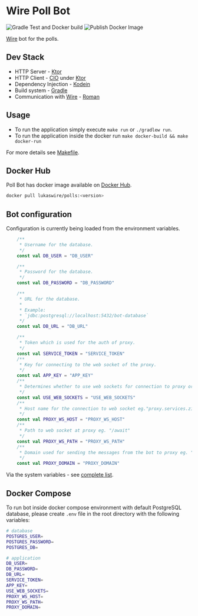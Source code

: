 # Wire Poll Bot
![Gradle Test and Docker build](https://github.com/wireapp/poll-bot/workflows/Gradle%20Test%20and%20Docker%20build/badge.svg)
![Publish Docker Image](https://github.com/wireapp/poll-bot/workflows/Publish%20Docker%20Image/badge.svg)

[Wire](https://wire.com/) bot for the polls.

## Dev Stack
* HTTP Server - [Ktor](https://ktor.io/)
* HTTP Client - [CIO](https://ktor.io/clients/http-client/engines.html) under [Ktor](https://ktor.io/)
* Dependency Injection - [Kodein](https://github.com/Kodein-Framework/Kodein-DI)
* Build system - [Gradle](https://gradle.org/)
* Communication with [Wire](https://wire.com/) - [Roman](https://github.com/dkovacevic/roman)

## Usage
* To run the application simply execute `make run` or `./gradlew run`.
* To run the application inside the docker run `make docker-build && make docker-run`

For more details see [Makefile](Makefile).

## Docker Hub
Poll Bot has docker image available on [Docker Hub](https://hub.docker.com/r/lukaswire/polls).
```bash
docker pull lukaswire/polls:<version>
```

## Bot configuration
Configuration is currently being loaded from the environment variables.

```kotlin
    /**
     * Username for the database.
     */
    const val DB_USER = "DB_USER"

    /**
     * Password for the database.
     */
    const val DB_PASSWORD = "DB_PASSWORD"

    /**
     * URL for the database.
     *
     * Example:
     * `jdbc:postgresql://localhost:5432/bot-database`
     */
    const val DB_URL = "DB_URL"

    /**
     * Token which is used for the auth of proxy.
     */
    const val SERVICE_TOKEN = "SERVICE_TOKEN"
    /**
     * Key for connecting to the web socket of the proxy.
     */
    const val APP_KEY = "APP_KEY"
    /**
     * Determines whether to use web sockets for connection to proxy or not eg. true
     */
    const val USE_WEB_SOCKETS = "USE_WEB_SOCKETS"
    /**
     * Host name for the connection to web socket eg."proxy.services.zinfra.io"
     */
    const val PROXY_WS_HOST = "PROXY_WS_HOST"
    /**
     * Path to web socket at proxy eg. "/await"
     */
    const val PROXY_WS_PATH = "PROXY_WS_PATH"
    /**
     * Domain used for sending the messages from the bot to proxy eg. "https://proxy.services.zinfra.io"
     */
    const val PROXY_DOMAIN = "PROXY_DOMAIN"
```

Via the system variables - see [complete list](src/main/kotlin/com/wire/bots/polls/setup/EnvConfigVariables.kt).

## Docker Compose
To run bot inside docker compose environment with default PostgreSQL database,
please create `.env` file in the root directory with the following variables:
```bash
# database
POSTGRES_USER=
POSTGRES_PASSWORD=
POSTGRES_DB=

# application
DB_USER=
DB_PASSWORD=
DB_URL=
SERVICE_TOKEN=
APP_KEY=
USE_WEB_SOCKETS=
PROXY_WS_HOST=
PROXY_WS_PATH=
PROXY_DOMAIN=
```
